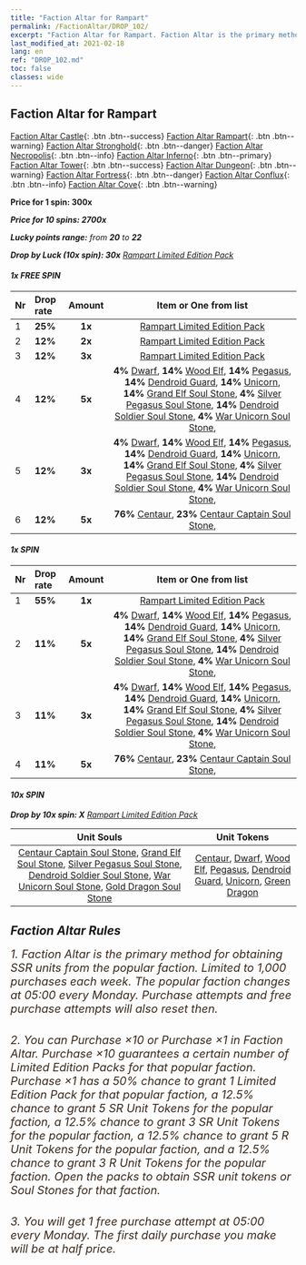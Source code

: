 ```yaml
---
title: "Faction Altar for Rampart"
permalink: /FactionAltar/DROP_102/
excerpt: "Faction Altar for Rampart. Faction Altar is the primary method for obtaining SSR units from the popular faction. Limited to 1,000 purchases each week. The popular faction changes at 05:00 every Monday. Purchase attempts and free purchase attempts will also reset then."
last_modified_at: 2021-02-18
lang: en
ref: "DROP_102.md"
toc: false
classes: wide
---
```


##  Faction Altar for **Rampart**

  [Faction Altar Castle](/FactionAltar/DROP_101/){: .btn .btn--success} [Faction Altar Rampart](/FactionAltar/DROP_102/){: .btn .btn--warning} [Faction Altar Stronghold](/FactionAltar/DROP_103/){: .btn .btn--danger} [Faction Altar Necropolis](/FactionAltar/DROP_104/){: .btn .btn--info} [Faction Altar Inferno](/FactionAltar/DROP_105/){: .btn .btn--primary} [Faction Altar Tower](/FactionAltar/DROP_106/){: .btn .btn--success} [Faction Altar Dungeon](/FactionAltar/DROP_107/){: .btn .btn--warning} [Faction Altar Fortress](/FactionAltar/DROP_108/){: .btn .btn--danger} [Faction Altar Conflux](/FactionAltar/DROP_109/){: .btn .btn--info} [Faction Altar Cove](/FactionAltar/DROP_112/){: .btn .btn--warning} 

  **Price for 1 spin: 300x** <i class="fas fa-gem"/>

  **Price for 10 spins: 2700x** <i class="fas fa-gem"/>

  **Lucky points range:** from **20** to **22**

  **Drop by Luck (10x spin): 30x** [ Rampart Limited Edition Pack](/Items/con_903/)

####  1x FREE SPIN 

  |    Nr    |  Drop rate  |  Amount   |   Item or One from list  |
  |:---------|:------------|:---------:|:------------------------:|
  | 1 | **25%** | **1x** | [ Rampart Limited Edition Pack](/Items/con_903/) |
  | 2 | **12%** | **2x** | [ Rampart Limited Edition Pack](/Items/con_903/) |
  | 3 | **12%** | **3x** | [ Rampart Limited Edition Pack](/Items/con_903/) |
  | 4 | **12%** | **5x** |  **4%** [ Dwarf](/Items/unt_42/),  **14%** [ Wood Elf](/Items/unt_101/),  **14%** [ Pegasus](/Items/unt_102/),  **14%** [ Dendroid Guard](/Items/unt_83/),  **14%** [ Unicorn](/Items/unt_143/),  **14%** [ Grand Elf Soul Stone](/Items/unt_142/),  **4%** [ Silver Pegasus Soul Stone](/Items/unt_13/),  **14%** [ Dendroid Soldier Soul Stone](/Items/unt_29/),  **4%** [ War Unicorn Soul Stone](/Items/unt_46/),  |
  | 5 | **12%** | **3x** |  **4%** [ Dwarf](/Items/unt_42/),  **14%** [ Wood Elf](/Items/unt_101/),  **14%** [ Pegasus](/Items/unt_102/),  **14%** [ Dendroid Guard](/Items/unt_83/),  **14%** [ Unicorn](/Items/unt_143/),  **14%** [ Grand Elf Soul Stone](/Items/unt_142/),  **4%** [ Silver Pegasus Soul Stone](/Items/unt_13/),  **14%** [ Dendroid Soldier Soul Stone](/Items/unt_29/),  **4%** [ War Unicorn Soul Stone](/Items/unt_46/),  |
  | 6 | **12%** | **5x** |  **76%** [ Centaur](/Items/unt_58/),  **23%** [ Centaur Captain Soul Stone](/Items/unt_121/),  |


####  1x SPIN 

  |    Nr    |  Drop rate  |  Amount   |   Item or One from list  |
  |:---------|:------------|:---------:|:------------------------:|
  | 1 | **55%** | **1x** | [ Rampart Limited Edition Pack](/Items/con_903/) |
  | 2 | **11%** | **5x** |  **4%** [ Dwarf](/Items/unt_42/),  **14%** [ Wood Elf](/Items/unt_101/),  **14%** [ Pegasus](/Items/unt_102/),  **14%** [ Dendroid Guard](/Items/unt_83/),  **14%** [ Unicorn](/Items/unt_143/),  **14%** [ Grand Elf Soul Stone](/Items/unt_142/),  **4%** [ Silver Pegasus Soul Stone](/Items/unt_13/),  **14%** [ Dendroid Soldier Soul Stone](/Items/unt_29/),  **4%** [ War Unicorn Soul Stone](/Items/unt_46/),  |
  | 3 | **11%** | **3x** |  **4%** [ Dwarf](/Items/unt_42/),  **14%** [ Wood Elf](/Items/unt_101/),  **14%** [ Pegasus](/Items/unt_102/),  **14%** [ Dendroid Guard](/Items/unt_83/),  **14%** [ Unicorn](/Items/unt_143/),  **14%** [ Grand Elf Soul Stone](/Items/unt_142/),  **4%** [ Silver Pegasus Soul Stone](/Items/unt_13/),  **14%** [ Dendroid Soldier Soul Stone](/Items/unt_29/),  **4%** [ War Unicorn Soul Stone](/Items/unt_46/),  |
  | 4 | **11%** | **5x** |  **76%** [ Centaur](/Items/unt_58/),  **23%** [ Centaur Captain Soul Stone](/Items/unt_121/),  |


####  10x SPIN 

  **Drop by 10x spin: X** [ Rampart Limited Edition Pack](/Items/con_903/)

  |    Unit Souls    |  Unit Tokens  |
  |:----------------:|:-------------:|
  | [ Centaur Captain Soul Stone](/Items/unt_121/), [ Grand Elf Soul Stone](/Items/unt_142/), [ Silver Pegasus Soul Stone](/Items/unt_13/), [ Dendroid Soldier Soul Stone](/Items/unt_29/), [ War Unicorn Soul Stone](/Items/unt_46/), [ Gold Dragon Soul Stone](/Items/unt_66/) | [ Centaur](/Items/unt_58/), [ Dwarf](/Items/unt_42/), [ Wood Elf](/Items/unt_101/), [ Pegasus](/Items/unt_102/), [ Dendroid Guard](/Items/unt_83/), [ Unicorn](/Items/unt_143/), [ Green Dragon](/Items/unt_124/) |



## Faction Altar Rules

  <span style="color: #3c2a1e;font-size:20px">1. Faction Altar is the primary method for obtaining SSR units from the popular faction. Limited to 1,000 purchases each week. The popular faction changes at 05:00 every Monday. Purchase attempts and free purchase attempts will also reset then.</span><br/>

<br/>  <span style="color: #3c2a1e;font-size:20px">2. You can Purchase ×10 or Purchase ×1 in Faction Altar. Purchase ×10 guarantees a certain number of Limited Edition Packs for that popular faction. Purchase ×1 has a 50% chance to grant 1 Limited Edition Pack for that popular faction, a 12.5% chance to grant 5 SR Unit Tokens for the popular faction, a 12.5% chance to grant 3 SR Unit Tokens for the popular faction, a 12.5% chance to grant 5 R Unit Tokens for the popular faction, and a 12.5% chance to grant 3 R Unit Tokens for the popular faction. Open the packs to obtain SSR unit tokens or Soul Stones for that faction.</span>

<br/>  <span style="color: #3c2a1e;font-size:20px">3. You will get 1 free purchase attempt at 05:00 every Monday. The first daily purchase you make will be at half price.</span><br/>

<br/>